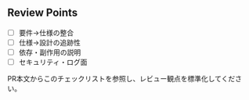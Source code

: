 ## Review Points
- [ ] 要件→仕様の整合
- [ ] 仕様→設計の追跡性
- [ ] 依存・副作用の説明
- [ ] セキュリティ・ログ面

PR本文からこのチェックリストを参照し、レビュー観点を標準化してください。

